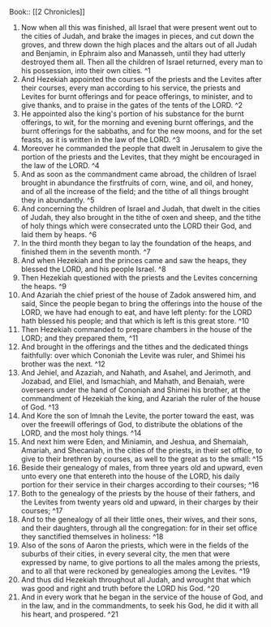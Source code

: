  Book:: [[2 Chronicles]]
 1. Now when all this was finished, all Israel that were present went out to the cities of Judah, and brake the images in pieces, and cut down the groves, and threw down the high places and the altars out of all Judah and Benjamin, in Ephraim also and Manasseh, until they had utterly destroyed them all. Then all the children of Israel returned, every man to his possession, into their own cities. ^1
 2. And Hezekiah appointed the courses of the priests and the Levites after their courses, every man according to his service, the priests and Levites for burnt offerings and for peace offerings, to minister, and to give thanks, and to praise in the gates of the tents of the LORD. ^2
 3. He appointed also the king's portion of his substance for the burnt offerings, to wit, for the morning and evening burnt offerings, and the burnt offerings for the sabbaths, and for the new moons, and for the set feasts, as it is written in the law of the LORD. ^3
 4. Moreover he commanded the people that dwelt in Jerusalem to give the portion of the priests and the Levites, that they might be encouraged in the law of the LORD. ^4
 5. And as soon as the commandment came abroad, the children of Israel brought in abundance the firstfruits of corn, wine, and oil, and honey, and of all the increase of the field; and the tithe of all things brought they in abundantly. ^5
 6. And concerning the children of Israel and Judah, that dwelt in the cities of Judah, they also brought in the tithe of oxen and sheep, and the tithe of holy things which were consecrated unto the LORD their God, and laid them by heaps. ^6
 7. In the third month they began to lay the foundation of the heaps, and finished them in the seventh month. ^7
 8. And when Hezekiah and the princes came and saw the heaps, they blessed the LORD, and his people Israel. ^8
 9. Then Hezekiah questioned with the priests and the Levites concerning the heaps. ^9
 10. And Azariah the chief priest of the house of Zadok answered him, and said, Since the people began to bring the offerings into the house of the LORD, we have had enough to eat, and have left plenty: for the LORD hath blessed his people; and that which is left is this great store. ^10
 11. Then Hezekiah commanded to prepare chambers in the house of the LORD; and they prepared them, ^11
 12. And brought in the offerings and the tithes and the dedicated things faithfully: over which Cononiah the Levite was ruler, and Shimei his brother was the next. ^12
 13. And Jehiel, and Azaziah, and Nahath, and Asahel, and Jerimoth, and Jozabad, and Eliel, and Ismachiah, and Mahath, and Benaiah, were overseers under the hand of Cononiah and Shimei his brother, at the commandment of Hezekiah the king, and Azariah the ruler of the house of God. ^13
 14. And Kore the son of Imnah the Levite, the porter toward the east, was over the freewill offerings of God, to distribute the oblations of the LORD, and the most holy things. ^14
 15. And next him were Eden, and Miniamin, and Jeshua, and Shemaiah, Amariah, and Shecaniah, in the cities of the priests, in their set office, to give to their brethren by courses, as well to the great as to the small: ^15
 16. Beside their genealogy of males, from three years old and upward, even unto every one that entereth into the house of the LORD, his daily portion for their service in their charges according to their courses; ^16
 17. Both to the genealogy of the priests by the house of their fathers, and the Levites from twenty years old and upward, in their charges by their courses; ^17
 18. And to the genealogy of all their little ones, their wives, and their sons, and their daughters, through all the congregation: for in their set office they sanctified themselves in holiness: ^18
 19. Also of the sons of Aaron the priests, which were in the fields of the suburbs of their cities, in every several city, the men that were expressed by name, to give portions to all the males among the priests, and to all that were reckoned by genealogies among the Levites. ^19
 20. And thus did Hezekiah throughout all Judah, and wrought that which was good and right and truth before the LORD his God. ^20
 21. And in every work that he began in the service of the house of God, and in the law, and in the commandments, to seek his God, he did it with all his heart, and prospered. ^21

